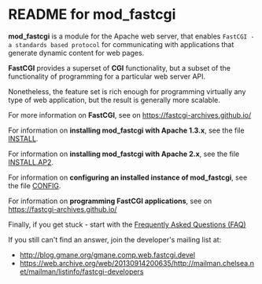 # README for mod_fastcgi

**mod_fastcgi** is a module for the Apache web server, that enables
`FastCGI - a standards based protocol` for communicating with
applications that generate dynamic content for web pages.

**FastCGI** provides a superset of **CGI** functionality, but a subset of the
functionality of programming for a particular web server API.

Nonetheless, the feature set is rich enough for programming virtually
any type of web application, but the result is generally more
scalable.  

For more information on **FastCGI**, see on https://fastcgi-archives.github.io/

For information on **installing mod_fastcgi with Apache 1.3.x**, see the
file [INSTALL](INSTALL.md).

For information on **installing mod_fastcgi with Apache 2.x**, see the
file [INSTALL.AP2](INSTALL.AP2.md).

For information on **configuring an installed instance of mod_fastcgi**,
see the file [CONFIG](CONFIG.md). 

For information on **programming FastCGI applications**, see on https://fastcgi-archives.github.io/

Finally, if you get stuck - start with the [Frequently Asked Questions
(FAQ)](https://github.com/FastCGI-Archives/FastCGI.com/blob/master/docs/FastCGI%20FAQ.md)

If you still can't find an answer, join the developer's mailing list
at:

- http://blog.gmane.org/gmane.comp.web.fastcgi.devel
- https://web.archive.org/web/20130914200635/http://mailman.chelsea.net/mailman/listinfo/fastcgi-developers
